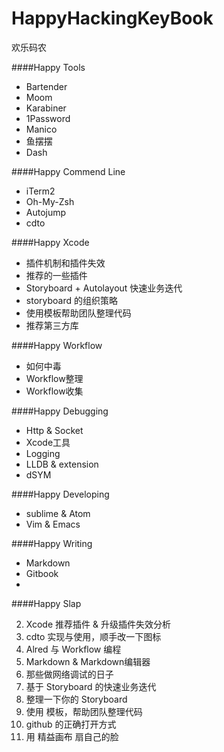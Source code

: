 # HappyHackingKeyBook
欢乐码农

####Happy Tools
* Bartender
* Moom
* Karabiner
* 1Password
* Manico
* 鱼摆摆
* Dash

####Happy Commend Line
* iTerm2
* Oh-My-Zsh
* Autojump
* cdto

####Happy Xcode
* 插件机制和插件失效
* 推荐的一些插件
* Storyboard + Autolayout 快速业务迭代
* storyboard 的组织策略
* 使用模板帮助团队整理代码
* 推荐第三方库

####Happy Workflow
* 如何中毒
* Workflow整理
* Workflow收集

####Happy Debugging
* Http & Socket
* Xcode工具
* Logging
* LLDB & extension
* dSYM

####Happy Developing
* sublime & Atom
* Vim & Emacs

####Happy Writing
* Markdown
* Gitbook
* 

####Happy Slap



2. Xcode 推荐插件 & 升级插件失效分析
3. cdto 实现与使用，顺手改一下图标
4. Alred 与 Workflow 编程
5. Markdown & Markdown编辑器
6. 那些做网络调试的日子
7. 基于 Storyboard 的快速业务迭代
8. 整理一下你的 Storyboard
9. 使用 模板，帮助团队整理代码
10. github 的正确打开方式
11. 用 精益画布 扇自己的脸


